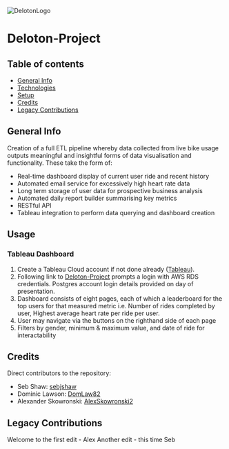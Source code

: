 ![DelotonLogo](https://user-images.githubusercontent.com/115073814/217207897-f7b979af-dc1f-4fa5-89e4-99ee7c6a37c8.png)

# Deloton-Project

## Table of contents

- [General Info](#general-info)
- [Technologies](#technologies)
- [Setup](#setup)
- [Credits](#credits)
- [Legacy Contributions](#legacy-contributions)

## General Info

Creation of a full ETL pipeline whereby data collected from live bike usage outputs meaningful and insightful forms of data visualisation and functionality.
These take the form of:

- Real-time dashboard display of current user ride and recent history
- Automated email service for excessively high heart rate data
- Long term storage of user data for prospective business analysis
- Automated daily report builder summarising key metrics
- RESTful API
- Tableau integration to perform data querying and dashboard creation

## Usage

### Tableau Dashboard

1. Create a Tableau Cloud account if not done already ([Tableau](https://www.tableau.com/tableau-login-hub)).
2. Following link to [Deloton-Project](https://prod-uk-a.online.tableau.com/t/threemusketeers/views/safe-copy/Dashboard-RidesCompleted) prompts a login with AWS RDS credentials. Postgres account login details provided on day of presentation.
3. Dashboard consists of eight pages, each of which a leaderboard for the top users for that measured metric i.e. Number of rides completed by user, Highest average heart rate per ride per user.
4. User may navigate via the buttons on the righthand side of each page
5. Filters by gender, minimum & maximum value, and date of ride for interactability

## Credits

Direct contributors to the repository:

- Seb Shaw: [sebjshaw](https://github.com/sebjshaw)
- Dominic Lawson: [DomLaw82](https://github.com/DomLaw82)
- Alexander Skowronski: [AlexSkowronski2](https://github.com/AlexSkowronski2)

## Legacy Contributions

Welcome to the first edit - Alex
Another edit - this time Seb
